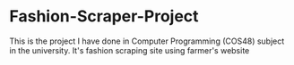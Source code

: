 # Fashion-Scraper-Project
This is the project I have done in Computer Programming (COS48) subject in the university. It's fashion scraping site using farmer's website
